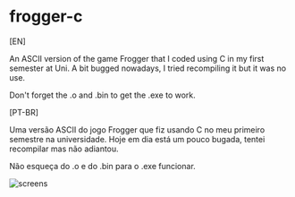 # frogger-c

[EN]

An ASCII version of the game Frogger that I coded using C in my first semester at Uni. A bit bugged nowadays, I tried recompiling it but it was no use.

Don't forget the .o and .bin to get the .exe to work.

[PT-BR]

Uma versão ASCII do jogo Frogger que fiz usando C no meu primeiro semestre na universidade. Hoje em dia está um pouco bugada, tentei recompilar mas não adiantou.

Não esqueça do .o e do .bin para o .exe funcionar.

![screens](https://user-images.githubusercontent.com/71737421/172724426-fb8aa0f6-e749-4272-9693-0ab5a9cdbcdc.png)
